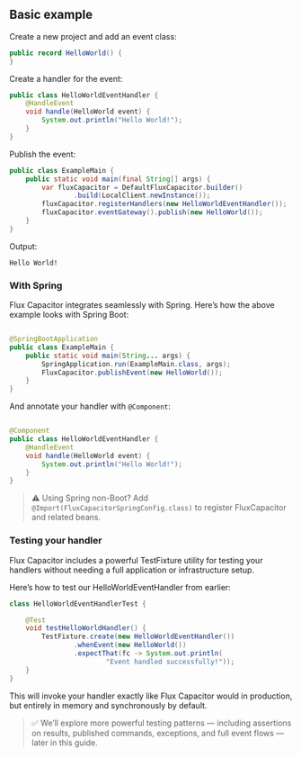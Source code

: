 ## Basic example

Create a new project and add an event class:

```java
public record HelloWorld() {
}
```

Create a handler for the event:

```java
public class HelloWorldEventHandler {
    @HandleEvent
    void handle(HelloWorld event) {
        System.out.println("Hello World!");
    }
}
```

Publish the event:

```java
public class ExampleMain {
    public static void main(final String[] args) {
        var fluxCapacitor = DefaultFluxCapacitor.builder()
                .build(LocalClient.newInstance());
        fluxCapacitor.registerHandlers(new HelloWorldEventHandler());
        fluxCapacitor.eventGateway().publish(new HelloWorld());
    }
}
```

Output:

```
Hello World!
```

### With Spring

Flux Capacitor integrates seamlessly with Spring. Here’s how the above example looks with Spring Boot:

```java

@SpringBootApplication
public class ExampleMain {
    public static void main(String... args) {
        SpringApplication.run(ExampleMain.class, args);
        FluxCapacitor.publishEvent(new HelloWorld());
    }
}
```

And annotate your handler with `@Component`:

```java

@Component
public class HelloWorldEventHandler {
    @HandleEvent
    void handle(HelloWorld event) {
        System.out.println("Hello World!");
    }
}
```

> ⚠️ Using Spring non-Boot? Add `@Import(FluxCapacitorSpringConfig.class)` to register FluxCapacitor and related beans.

### Testing your handler

Flux Capacitor includes a powerful TestFixture utility for testing your handlers without needing a full application
or infrastructure setup.

Here’s how to test our HelloWorldEventHandler from earlier:

```java
class HelloWorldEventHandlerTest {

    @Test
    void testHelloWorldHandler() {
        TestFixture.create(new HelloWorldEventHandler())
                .whenEvent(new HelloWorld())
                .expectThat(fc -> System.out.println(
                        "Event handled successfully!"));
    }
}
```

This will invoke your handler exactly like Flux Capacitor would in production, but entirely in memory and synchronously
by default.

> ✅ We’ll explore more powerful testing patterns — including assertions on results, published commands, exceptions,
> and full event flows — later in this guide.